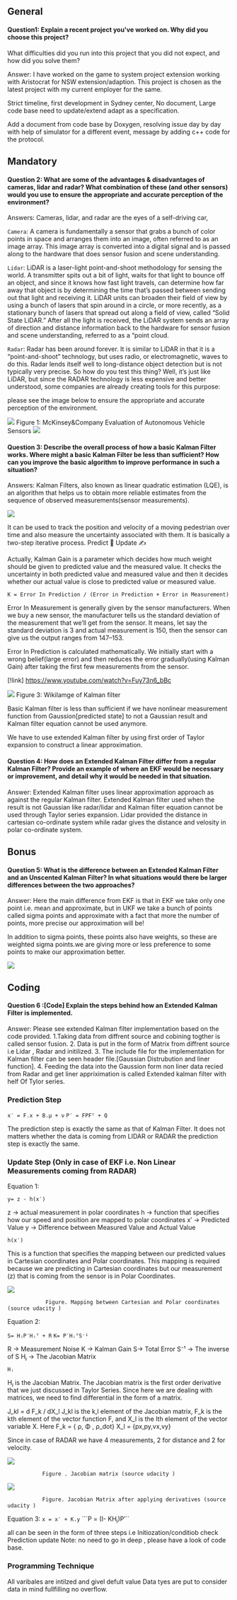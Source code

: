 ## General 
#### Question1: Explain a recent project you've worked on. Why did you choose this project? 
What difficulties did you run into this project that you did not expect, and how did you solve them?

Answer: I have worked on the game to system project extension working with Aristocrat for NSW extension/adaption.
This project is chosen as the latest project with my current employer for the same.

Strict timeline, first development in Sydney center, No document, Large code base need to update/extend adapt as a specification.

Add a document from code base by Doxygen, resolving issue day by day with help of simulator for a different event, message by adding c++ code for the protocol.

## Mandatory 
#### Question 2: What are some of the advantages & disadvantages of cameras, lidar and radar? What combination of these (and other sensors) would you use to ensure the appropriate and accurate perception of the environment?

Answers: Cameras, lidar, and radar are the eyes of a self-driving car,

```Camera```: A camera is fundamentally a sensor that grabs a bunch of color points in space and arranges them into an image, often referred to as an image array. This image array is converted into a digital signal and is passed along to the hardware that does sensor fusion and scene understanding.

```Lidar```: LiDAR is a laser-light point-and-shoot methodology for sensing the world. A transmitter spits out a bit of light, waits for that light to bounce off an object, and since it knows how fast light travels, can determine how far away that object is by determining the time that’s passed between sending out that light and receiving it. LiDAR units can broaden their field of view by using a bunch of lasers that spin around in a circle, or more recently, as a stationary bunch of lasers that spread out along a field of view, called “Solid State LiDAR.” After all the light is received, the LiDAR system sends an array of direction and distance information back to the hardware for sensor fusion and scene understanding, referred to as a “point cloud.

```Radar```: Radar has been around forever. It is similar to LiDAR in that it is a “point-and-shoot” technology, but uses radio, or electromagnetic, waves to do this. Radar lends itself well to long-distance object detection but is not typically very precise.
So how do you test this thing? Well, it’s just like LiDAR, but since the RADAR technology is less expensive and better understood, some companies are already creating tools for this purpose:

please see the image below to ensure the appropriate and accurate perception of the environment.

<img src="Images/How to ensure the safety of Self-Driving Cars: Part 2:5 2019-01-03 11-45-51.png"/>
         Figure 1: McKinsey&Company Evaluation of Autonomous Vehicle Sensors
         
<img src="Images/How to ensure the safety of Self-Driving Cars: Part 2:5 2019-01-03 11-50-45.png"/>         


#### Question 3: Describe the overall process of how a basic Kalman Filter works. Where might a basic Kalman Filter be less than sufficient? How can you improve the basic algorithm to improve performance in such a situation?

Answers: Kalman Filters, also known as linear quadratic estimation (LQE), is an algorithm that helps us to obtain more reliable estimates from the sequence of observed measurements(sensor measurements).

<img src = "Building an Autonomous Vehicle Part 4.1: Sensor Fusion and Object Tracking using Kalman Filters 2019-01-03 14-06-32.png"/>

It can be used to track the position and velocity of a moving pedestrian over time and also measure the uncertainty associated with them. It is basically a two-step iterative process.
Predict 🤔
Update ✍️

Actually, Kalman Gain is a parameter which decides how much weight should be given to predicted value and the measured value. It checks the uncertainty in both predicted value and measured value and then it decides whether our actual value is close to predicted value or measured value.

```K = Error In Prediction / (Error in Prediction + Error in Measurement)```

Error In Measurement is generally given by the sensor manufacturers. When we buy a new sensor, the manufacturer tells us the standard deviation of the measurement that we’ll get from the sensor. It means, let say the standard deviation is 3 and actual measurement is 150, then the sensor can give us the output ranges from 147–153.

Error In Prediction is calculated mathematically. We initially start with a wrong belief(large error) and then reduces the error gradually(using Kalman Gain) after taking the first few measurements from the sensor.

 [!link] <https://www.youtube.com/watch?v=Fuy73n6_bBc>

<img src="Images/Kalman filter - Wikipedia 2019-01-03 14-03-23.png"/>
                  Figure 3: WikiIamge of Kalman filter
                  

Basic Kalman filter is less than sufficient if we have nonlinear measurement function from Gaussion[predicted state] to not a Gaussian result and Kalman filter equation cannot be used anymore. 

We have to use extended Kalman filter by using first order of Taylor expansion to construct a linear approximation.

#### Question 4: How does an Extended Kalman Filter differ from a regular Kalman Filter? Provide an example of where an EKF would be necessary or improvement, and detail why it would be needed in that situation.

Answer: Extended Kalman filter uses linear approximation approach as against the regular Kalman filter. Extended Kalman filter used when the result is not Gaussian  like radar/lidar and Kalman filter equation cannot be used through Taylor series expansion.
Lidar provided the distance in cartesian co-ordinate system while radar gives the distance and velosity in polar co-ordinate system.

## Bonus 

#### Question 5: What is the difference between an Extended Kalman Filter and an Unscented Kalman Filter? In what situations would there be larger differences between the two approaches?

Answer: Here the main difference from EKF is that in EKF we take only one point i.e. mean and approximate, but in UKF we take a bunch of points called sigma points and approximate with a fact that more the number of points, more precise our approximation will be!

In addition to sigma points, these points also have weights, so these are weighted sigma points.we are giving more or less preference to some points to make our approximation better.

<img src="Images/Gaussian_Approximation_around_the_Mean_and_other_sigma_points.PNG"/>

## Coding

#### Question 6 :[Code] Explain the steps behind how an Extended Kalman Filter is implemented.
Answer: Please see extended Kalman filter implementation based on the code provided.
1.Taking data from diffrent source and cobining togther is called sensor fusion.
2. Data is put in the form of Matrix from diffrent source i.e Lidar , Radar and initilized.
3. The include file for the implementation for Kalman filter can be seen header file.[Gaussian Distrubution and liner function].
4. Feeding the data into the Gaussion form non liner data recied from Radar and get liner appriximation is called Extended kalman filter with helf Of Tylor series.
### Prediction Step 

```x′ = F.x + B.μ + ν```
```P′ = FPFᵀ + Q```

The prediction step is exactly the same as that of Kalman Filter. It does not matters whether the data is coming from LIDAR or RADAR the prediction step is exactly the same.

### Update Step (Only in case of EKF i.e. Non Linear Measurements coming from RADAR)
Equation 1:

```y= z - h(x′)```

z -> actual measurement in polar coordinates
h -> function that specifies how our speed and position are mapped to polar coordinates
x′ -> Predicted Value
y -> Difference between Measured Value and Actual Value

```h(x′)```

This is a function that specifies the mapping between our predicted values in Cartesian coordinates and Polar coordinates. This mapping is required because we are predicting in Cartesian coordinates but our measurement (z) that is coming from the sensor is in Polar Coordinates.

<img src="Images/Mapping_between_cartesian_and_polar_co-ordinates.PNG"/>
                
                Figure. Mapping between Cartesian and Polar coordinates (source udacity )
Equation 2:

```S= HⱼP′Hⱼᵀ + R```
```K= P′HⱼᵀS⁻¹```

R -> Measurement Noise
K -> Kalman Gain
S-> Total Error
S⁻¹ -> The inverse of S
Hⱼ -> The Jacobian Matrix

``Hⱼ``

Hⱼ is the Jacobian Matrix. The Jacobian matrix is the first order derivative that we just discussed in Taylor Series. Since here we are dealing with matrices, we need to find differential in the form of a matrix.

J_kl = d F_k / dX_l
J_kl is the k,l element of the Jacobian matrix, F_k is the kth element of the vector function F, and X_l is the lth element of the vector variable X.
Here F_k = { ρ, Φ , ρ_dot}
X_l = {px,py,vx,vy}

Since in case of RADAR we have 4 measurements, 2 for distance and 2 for velocity.

<img src="Images/Jacobian_Matrix.PNG"/>
               
               Figure . Jacobian matrix (source udacity )
               
<img src="Images/Jacobian_Matrix_after_applying_derivatives.PNG"/>
               
               Figure. Jacobian Matrix after applying derivatives (source udacity )
Equation 3:
```x = x′ + K.y```
```P = (I- KHⱼ)P′``


all can be seen in the form of three steps i.e Initiozation/conditiob check
Prediction
update
Note: no need to go in deep , please have a look of code base.

### Programming Technique
All varibales are intilzed and givel defult value
Data tyes are put to consider data in mind fullfilling no overflow.

